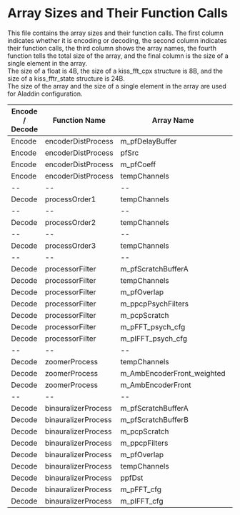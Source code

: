 # Array Sizes and Their Function Calls

This file contains the array sizes and their function calls. The first column indicates whether it is encoding or decoding, the second column indicates their function calls, the third column shows the array names, the fourth function tells the total size of the array, and the final column is the size of a single element in the array.<br />
 The size of a float is 4B, the size of a kiss_fft_cpx structure is 8B, and the size of a kiss_fftr_state structure is 24B.<br />
The size of the array and the size of a single element in the array are used for Aladdin configuration.

| Encode / Decode | Function Name | Array Name | Total Size | Element size |
|-----------------|---------------|------------|------------|--------------|
| Encode | encoderDistProcess | m_pfDelayBuffer | 83720 | 4 |
| Encode | encoderDistProcess | pfSrc | 4096 | 4 |
| Encode | encoderDistProcess | m_pfCoeff | 64 | 4 |
| Encode | encoderDistProcess | tempChannels | 65536 | 4 |
|--|--|--|--|--|
| Decode | processOrder1 | tempChannels | 12288 | 4 |
|--|--|--|--|--|
| Decode | processOrder2 | tempChannels | 20480 | 4 |
|--|--|--|--|--|
| Decode | processOrder3 | tempChannels | 28672 | 4 |
|--|--|--|--|--|
| Decode | processorFilter | m_pfScratchBufferA | 8192 | 4 |
| Decode | processorFilter | tempChannels | 65536 | 4 |
| Decode | processorFilter | m_pfOverlap | 6400 | 4 |
| Decode | processorFilter | m_ppcpPsychFilters | 32800 | 8 |
| Decode | processorFilter | m_pcpScratch | 8200 | 8 |
| Decode | processorFilter | m_pFFT_psych_cfg | 24 | 24 |
| Decode | processorFilter | m_pIFFT_psych_cfg | 24 | 24 |
|--|--|--|--|--|
| Decode | zoomerProcess | tempChannels | 65536 | 4 |
| Decode | zoomerProcess | m_AmbEncoderFront_weighted | 64 | 4 |
| Decode | zoomerProcess | m_AmbEncoderFront | 64 | 4 |
|--|--|--|--|--|
| Decode | binauralizerProcess | m_pfScratchBufferA | 8192 | 4 |
| Decode | binauralizerProcess | m_pfScratchBufferB | 8192 | 4 |
| Decode | binauralizerProcess | m_pcpScratch | 8200 | 8 |
| Decode | binauralizerProcess | m_ppcpFilters | 262400 | 8 |
| Decode | binauralizerProcess | m_pfOverlap | 1112 | 4 |
| Decode | binauralizerProcess | tempChannels | 65536 | 4 |
| Decode | binauralizerProcess | ppfDst | 8192 | 4 |
| Decode | binauralizerProcess | m_pFFT_cfg | 24 | 24 |
| Decode | binauralizerProcess | m_pIFFT_cfg | 24 | 24 |
